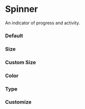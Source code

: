 # Spinner

An indicator of progress and activity.

<Playground />

<Usage />

<Api />

<GlobalConfig />

<Examples />

### Default

<Example value="default" />

### Size

<Example value="size" />

### Custom Size

<Example value="custom-size" />

### Color

<Example value="color" />

### Type

<Example value="type" />

### Customize

<Example value="customize" />

<Checklist 
    accessibility={true}
    bidirectionality="N/A"
    cssParts={false}
    cssVariables={true}
    documentation={true}
    examples={true}
    events="N/A"
    keyboard="N/A"
    methods="N/A"
    playground={false}
    properties={true}
    skeleton={false}
    slots="N/A"
/>

<LastModified />
